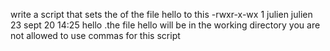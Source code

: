 write a script that sets the of the file hello to this
-rwxr-x-wx 1 julien julien 23 sept 20 14:25 hello
.the file hello will be in the working directory
you are not allowed to use commas for this script

